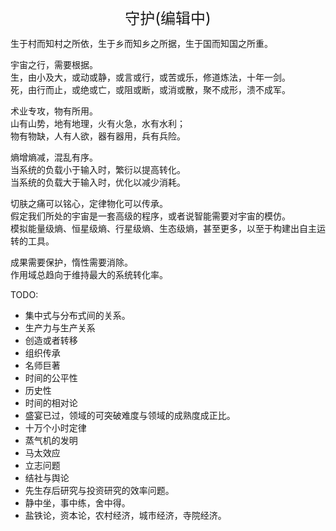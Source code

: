 <center><font size=5>守护(编辑中)</font></center>

生于村而知村之所依，生于乡而知乡之所据，生于国而知国之所重。<br/>

宇宙之行，需要根据。<br/>
生，由小及大，或动或静，或言或行，或苦或乐，修道炼法，十年一剑。<br/>
死，由行而止，或绝或亡，或阻或断，或消或散，聚不成形，溃不成军。<br/>

术业专攻，物有所用。<br/>
山有山势，地有地理，火有火急，水有水利；<br/>
物有物缺，人有人欲，器有器用，兵有兵险。<br/>

熵增熵减，混乱有序。<br/>
当系统的负载小于输入时，繁衍以提高转化。<br/>
当系统的负载大于输入时，优化以减少消耗。<br/>

切肤之痛可以铭心，定律物化可以传承。<br/>
假定我们所处的宇宙是一套高级的程序，或者说智能需要对宇宙的模仿。<br/>
模拟能量级熵、恒星级熵、行星级熵、生态级熵，甚至更多，以至于构建出自主运转的工具。<br/>

成果需要保护，惰性需要消除。<br/>
作用域总趋向于维持最大的系统转化率。<br/>


TODO: 
* 集中式与分布式间的关系。
* 生产力与生产关系
* 创造或者转移
* 组织传承
* 名师巨著
* 时间的公平性
* 历史性
* 时间的相对论
* 盛宴已过，领域的可突破难度与领域的成熟度成正比。
* 十万个小时定律
* 蒸气机的发明
* 马太效应
* 立志问题
* 结社与舆论
* 先生存后研究与投资研究的效率问题。
* 静中坐，事中练，舍中得。
* 盐铁论，资本论，农村经济，城市经济，寺院经济。
